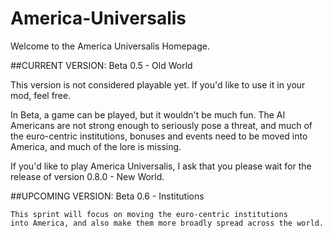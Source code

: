 # America-Universalis

Welcome to the America Universalis Homepage.

##CURRENT VERSION:
Beta 0.5 - Old World

  This version is not considered playable yet.
  If you'd like to use it in your mod, feel free.
  
  In Beta, a game can be played, but it wouldn't be much fun.
  The AI Americans are not strong enough to seriously pose a threat,
  and much of the euro-centric institutions, bonuses and events need
  to be moved into America, and much of the lore is missing.

  If you'd like to play America Universalis,
  I ask that you please wait for the release
  of version 0.8.0 - New World.

##UPCOMING VERSION:
Beta 0.6 - Institutions

	This sprint will focus on moving the euro-centric institutions
	into America, and also make them more broadly spread across the world.
